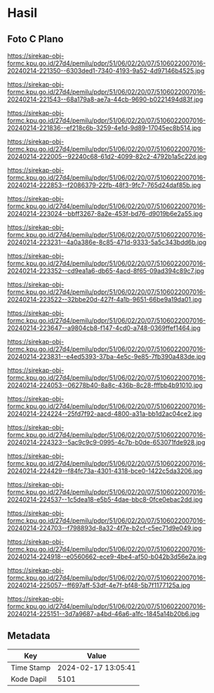 # Hasil

## Foto C Plano

https://sirekap-obj-formc.kpu.go.id/27d4/pemilu/pdpr/51/06/02/20/07/5106022007016-20240214-221350--6303ded1-7340-4193-9a52-4d97146b4525.jpg

https://sirekap-obj-formc.kpu.go.id/27d4/pemilu/pdpr/51/06/02/20/07/5106022007016-20240214-221543--68a179a8-ae7a-44cb-9690-b0221494d83f.jpg

https://sirekap-obj-formc.kpu.go.id/27d4/pemilu/pdpr/51/06/02/20/07/5106022007016-20240214-221836--ef218c6b-3259-4e1d-9d89-17045ec8b514.jpg

https://sirekap-obj-formc.kpu.go.id/27d4/pemilu/pdpr/51/06/02/20/07/5106022007016-20240214-222005--92240c68-61d2-4099-82c2-4792b1a5c22d.jpg

https://sirekap-obj-formc.kpu.go.id/27d4/pemilu/pdpr/51/06/02/20/07/5106022007016-20240214-222853--f2086379-22fb-48f3-9fc7-765d24daf85b.jpg

https://sirekap-obj-formc.kpu.go.id/27d4/pemilu/pdpr/51/06/02/20/07/5106022007016-20240214-223024--bbff3267-8a2e-453f-bd76-d9019b6e2a55.jpg

https://sirekap-obj-formc.kpu.go.id/27d4/pemilu/pdpr/51/06/02/20/07/5106022007016-20240214-223231--4a0a386e-8c85-471d-9333-5a5c343bdd6b.jpg

https://sirekap-obj-formc.kpu.go.id/27d4/pemilu/pdpr/51/06/02/20/07/5106022007016-20240214-223352--cd9ea1a6-db65-4acd-8f65-09ad394c89c7.jpg

https://sirekap-obj-formc.kpu.go.id/27d4/pemilu/pdpr/51/06/02/20/07/5106022007016-20240214-223522--32bbe20d-427f-4a1b-9651-66be9a19da01.jpg

https://sirekap-obj-formc.kpu.go.id/27d4/pemilu/pdpr/51/06/02/20/07/5106022007016-20240214-223647--a9804cb8-f147-4cd0-a748-0369ffef1464.jpg

https://sirekap-obj-formc.kpu.go.id/27d4/pemilu/pdpr/51/06/02/20/07/5106022007016-20240214-223831--e4ed5393-37ba-4e5c-9e85-7fb390a483de.jpg

https://sirekap-obj-formc.kpu.go.id/27d4/pemilu/pdpr/51/06/02/20/07/5106022007016-20240214-224053--06278b40-8a8c-436b-8c28-fffbb4b91010.jpg

https://sirekap-obj-formc.kpu.go.id/27d4/pemilu/pdpr/51/06/02/20/07/5106022007016-20240214-224224--25fd7f92-aacd-4800-a31a-bb1d2ac04ce2.jpg

https://sirekap-obj-formc.kpu.go.id/27d4/pemilu/pdpr/51/06/02/20/07/5106022007016-20240214-224323--5ac9c9c9-0995-4c7b-b0de-653071fde928.jpg

https://sirekap-obj-formc.kpu.go.id/27d4/pemilu/pdpr/51/06/02/20/07/5106022007016-20240214-224429--f84fc73a-4301-4318-bce0-1422c5da3206.jpg

https://sirekap-obj-formc.kpu.go.id/27d4/pemilu/pdpr/51/06/02/20/07/5106022007016-20240214-224537--1c5dea18-e5b5-4dae-bbc8-0fce0ebac2dd.jpg

https://sirekap-obj-formc.kpu.go.id/27d4/pemilu/pdpr/51/06/02/20/07/5106022007016-20240214-224703--f798893d-8a32-4f7e-b2cf-c5ec71d9e049.jpg

https://sirekap-obj-formc.kpu.go.id/27d4/pemilu/pdpr/51/06/02/20/07/5106022007016-20240214-224918--e0560662-ece9-4be4-af50-b042b3d56e2a.jpg

https://sirekap-obj-formc.kpu.go.id/27d4/pemilu/pdpr/51/06/02/20/07/5106022007016-20240214-225057--ff697aff-53df-4e7f-bf48-5b7f1177125a.jpg

https://sirekap-obj-formc.kpu.go.id/27d4/pemilu/pdpr/51/06/02/20/07/5106022007016-20240214-225151--3d7a9687-a4bd-46a6-a1fc-1845a14b20b6.jpg


## Metadata

| Key        | Value               |
| ---------- | ------------------- |
| Time Stamp | 2024-02-17 13:05:41 |
| Kode Dapil | 5101                |



